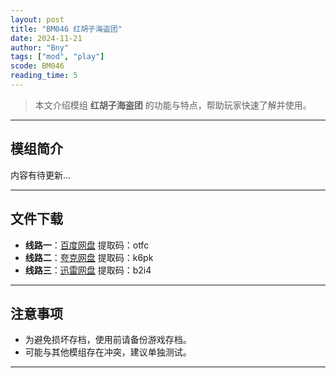 ```yaml
---
layout: post
title: "BM046 红胡子海盗团"
date: 2024-11-21
author: "Bny"
tags: ["mod", "play"]
scode: BM046
reading_time: 5
---
```


> 本文介绍模组 **红胡子海盗团** 的功能与特点，帮助玩家快速了解并使用。

---

## 模组简介

内容有待更新...

---


## 文件下载
- **线路一**：[百度网盘](https://pan.baidu.com/s/14y-ziRchmZ1TSddxh8aypA?pwd=otfc)  提取码：otfc  
- **线路二**：[夸克网盘](https://pan.quark.cn/s/372fca04abe6?pwd=k6pk)  提取码：k6pk  
- **线路三**：[迅雷网盘](https://pan.xunlei.com/s/VOCCbaXKQJ_cTl6Fsent-463A1?pwd=b2i4)  提取码：b2i4  

---

## 注意事项
- 为避免损坏存档，使用前请备份游戏存档。
- 可能与其他模组存在冲突，建议单独测试。

---

